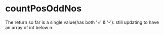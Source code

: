 # countPosOddNos
The return so far is a single value(has both '=' & '-'): 
still updating to have an array of int below n.